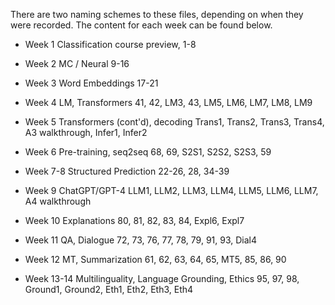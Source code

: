 There are two naming schemes to these files, depending on when they were recorded. The content for each week can be found below.

- Week 1 Classification	course preview, 1-8
- Week 2 MC / Neural	9-16
- Week 3 Word Embeddings	17-21
- Week 4 LM, Transformers	41, 42, LM3, 43, LM5, LM6, LM7, LM8, LM9
- Week 5 Transformers (cont'd), decoding	Trans1, Trans2, Trans3, Trans4, A3 walkthrough, Infer1, Infer2
- Week 6 Pre-training, seq2seq	68, 69, S2S1, S2S2, S2S3, 59
- Week 7-8 Structured Prediction	22-26, 28, 34-39

- Week 9 ChatGPT/GPT-4	LLM1, LLM2, LLM3, LLM4, LLM5, LLM6, LLM7, A4 walkthrough
- Week 10 Explanations	80, 81, 82, 83, 84, Expl6, Expl7
- Week 11 QA, Dialogue	72, 73, 76, 77, 78, 79, 91, 93, Dial4
- Week 12 MT, Summarization	61, 62, 63, 64, 65, MT5, 85, 86, 90
- Week 13-14 Multilinguality, Language Grounding, Ethics	95, 97, 98, Ground1, Ground2, Eth1, Eth2, Eth3, Eth4

